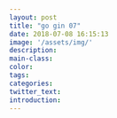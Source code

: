 ```yaml
---
layout: post
title: "go gin 07"
date: 2018-07-08 16:15:13
image: '/assets/img/'
description:
main-class:
color:
tags:
categories:
twitter_text:
introduction:
---
```

